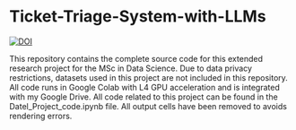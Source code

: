 # Ticket-Triage-System-with-LLMs
[![DOI](https://zenodo.org/badge/DOI/10.5281/zenodo.16945410.svg)](https://doi.org/10.5281/zenodo.16945410) 

This repository contains the complete source code for this extended research project for the MSc in Data Science. Due to data privacy restrictions, datasets used in this project are not included in this repository. All code runs in Google Colab with L4 GPU acceleration and is integrated with my Google Drive. All code related to this project can be found in the Datel_Project_code.ipynb file. All output cells have been removed to avoids rendering errors.

